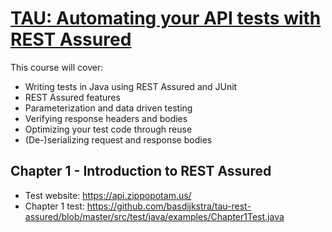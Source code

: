 # [TAU: Automating your API tests with REST Assured](https://testautomationu.applitools.com/automating-your-api-tests-with-rest-assured/)

This course will cover:

* Writing tests in Java using REST Assured and JUnit
* REST Assured features
* Parameterization and data driven testing
* Verifying response headers and bodies
* Optimizing your test code through reuse
* (De-)serializing request and response bodies

## Chapter 1 - Introduction to REST Assured

* Test website: https://api.zippopotam.us/
* Chapter 1 test: https://github.com/basdijkstra/tau-rest-assured/blob/master/src/test/java/examples/Chapter1Test.java

